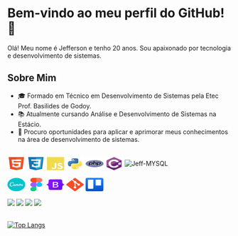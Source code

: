# Bem-vindo ao meu perfil do GitHub! 👋

Olá! Meu nome é Jefferson e tenho 20 anos. Sou apaixonado por tecnologia e desenvolvimento de sistemas.

## Sobre Mim

- 🎓 Formado em Técnico em Desenvolvimento de Sistemas pela Etec Prof. Basilides de Godoy.
- 📚 Atualmente cursando Análise e Desenvolvimento de Sistemas na Estácio.
- 💼 Procuro oportunidades para aplicar e aprimorar meus conhecimentos na área de desenvolvimento de sistemas.
<br>
<div style="display: inline_block">
  <img align="center" alt="Jeff-HTML" height="30" width="40" src="https://raw.githubusercontent.com/devicons/devicon/master/icons/html5/html5-original.svg">
  <img align="center" alt="Jeff-CSS" height="30" width="40" src="https://raw.githubusercontent.com/devicons/devicon/master/icons/css3/css3-original.svg">
  <img align="center" alt="Jeff-Js" height="30" width="40" src="https://raw.githubusercontent.com/devicons/devicon/master/icons/javascript/javascript-plain.svg">
  <img align="center" alt="Jeff-Python" height="30" width="40" src="https://raw.githubusercontent.com/devicons/devicon/master/icons/python/python-original.svg">
  <img align="center" alt="Jeff-php" height="30" width="40" src="https://github.com/devicons/devicon/blob/master/icons/php/php-original.svg">
  <img align="center" alt="Jeff-Csharp" height="30" width="40" src="https://raw.githubusercontent.com/devicons/devicon/master/icons/csharp/csharp-original.svg">
  <img align="center" alt="Jeff-MYSQL" height="30" width="40" src="https://cdn.jsdelivr.net/gh/devicons/devicon/icons/mysql/mysql-original.svg">
</div>

<br>

<div style="display: inline_block">
  <img align="center" alt="Jeff-Canva" height="30" width="40" src="https://raw.githubusercontent.com/devicons/devicon/master/icons/canva/canva-original.svg">
  <img align="center" alt="Jeff-Figma" height="30" width="40" src="https://raw.githubusercontent.com/devicons/devicon/master/icons/figma/figma-original.svg">
  <img align="center" alt="Jeff-Bootstrap" height="30" width="40" src="https://raw.githubusercontent.com/devicons/devicon/master/icons/bootstrap/bootstrap-original.svg"> 
  <img align="center" alt="Jeff-git" height="30" width="40" src="https://github.com/devicons/devicon/blob/master/icons/git/git-original.svg">
  <img align="center" alt="Jeff-trello" height="30" width="40" src="https://github.com/devicons/devicon/blob/master/icons/trello/trello-original.svg">
  
</div>
<br>
<div style="display: inline_block">
  <a href = "https://wa.me/5511953944944"><img src="https://img.shields.io/badge/WhatsApp-25D366?style=for-the-badge&logo=whatsapp&logoColor=white" target="_blank"></a> 
  <a href="https://www.instagram.com/jeffersonalvino" target="_blank"><img src="https://img.shields.io/badge/Instagram-%23E4405F?style=for-the-badge&logo=instagram&logoColor=white" target="_blank"></a>
  <a href="https://www.linkedin.com/in/jefferson-alvino-920532219/" target="_blank"><img src="https://img.shields.io/badge/LinkedIn-%230077B5?style=for-the-badge&logo=linkedin&logoColor=white" target="_blank"></a>
  <a href = "mailto:jeffersonalvino60@gmail.com"><img src="https://img.shields.io/badge/Gmail-D14836?style=for-the-badge&logo=gmail&logoColor=white" target="_blank"></a>
</div>
<br>
<div>

<a href="https://github.com/Jeffe1233?tab=repositories">![Top Langs](https://github-readme-stats.vercel.app/api/top-langs/?username=Jeffe1233&layout=compact&theme=midnight-purple)</a>

</div>
